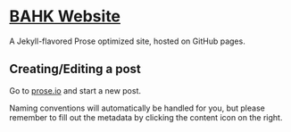 # [BAHK Website](https://www.bitcoinhk.org/)

A Jekyll-flavored Prose optimized site, hosted on GitHub pages.

## Creating/Editing a post

Go to [prose.io](http://prose.io/#bitcoinhk/bitcoinhk.github.io) and start a new post. 

Naming conventions will automatically be handled for you, but please remember to fill out the metadata by clicking the content icon on the right. 

